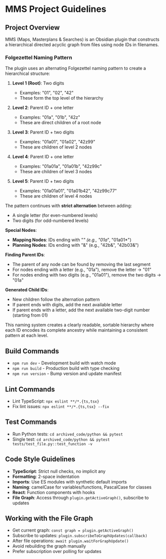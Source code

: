# MMS Project Guidelines

## Project Overview
MMS (Maps, Masterplans & Searches) is an Obsidian plugin that constructs a hierarchical directed acyclic graph from files using node IDs in filenames.

### Folgezettel Naming Pattern

The plugin uses an alternating Folgezettel naming pattern to create a hierarchical structure:

1. **Level 1 (Root)**: Two digits 
   - Examples: "01", "02", "42"
   - These form the top level of the hierarchy

2. **Level 2**: Parent ID + one letter 
   - Examples: "01a", "01b", "42z"
   - These are direct children of a root node

3. **Level 3**: Parent ID + two digits
   - Examples: "01a01", "01a02", "42z99"
   - These are children of level 2 nodes

4. **Level 4**: Parent ID + one letter
   - Examples: "01a01a", "01a01b", "42z99c"
   - These are children of level 3 nodes

5. **Level 5**: Parent ID + two digits
   - Examples: "01a01a01", "01a01b42", "42z99c77"
   - These are children of level 4 nodes

The pattern continues with **strict alternation** between adding:
- A single letter (for even-numbered levels)
- Two digits (for odd-numbered levels)

**Special Nodes**:
- **Mapping Nodes**: IDs ending with "*" (e.g., "01a*", "01a01*")
- **Planning Nodes**: IDs ending with "&" (e.g., "42b&", "42b03&")

**Finding Parent IDs**:
- The parent of any node can be found by removing the last segment
- For nodes ending with a letter (e.g., "01a"), remove the letter → "01"
- For nodes ending with two digits (e.g., "01a01"), remove the two digits → "01a"

**Generated Child IDs**:
- New children follow the alternation pattern
- If parent ends with digits, add the next available letter
- If parent ends with a letter, add the next available two-digit number (starting from 01)

This naming system creates a clearly readable, sortable hierarchy where each ID encodes its complete ancestry while maintaining a consistent pattern at each level.

## Build Commands
- `npm run dev` - Development build with watch mode
- `npm run build` - Production build with type checking
- `npm run version` - Bump version and update manifest

## Lint Commands
- Lint TypeScript: `npx eslint **/*.{ts,tsx}`
- Fix lint issues: `npx eslint **/*.{ts,tsx} --fix`

## Test Commands
- Run Python tests: `cd archived_code/python && pytest`
- Single test: `cd archived_code/python && pytest tests/test_file.py::test_function -v`

## Code Style Guidelines
- **TypeScript**: Strict null checks, no implicit any
- **Formatting**: 2-space indentation
- **Imports**: Use ES modules with synthetic default imports
- **Naming**: camelCase for variables/functions, PascalCase for classes
- **React**: Function components with hooks
- **File Graph**: Access through `plugin.getActiveGraph()`, subscribe to updates

## Working with the File Graph
- Get current graph: `const graph = plugin.getActiveGraph()`
- Subscribe to updates: `plugin.subscribeToGraphUpdates(callback)`
- After file operations: `await plugin.waitForGraphUpdate()`
- Avoid rebuilding the graph manually
- Prefer subscription over polling for updates